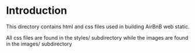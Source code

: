 # Introduction
This directory contains html and css files used in building AirBnB web static.

All css files are found in the styles/ subdirectory while the images are found in the images/ subdirectory

